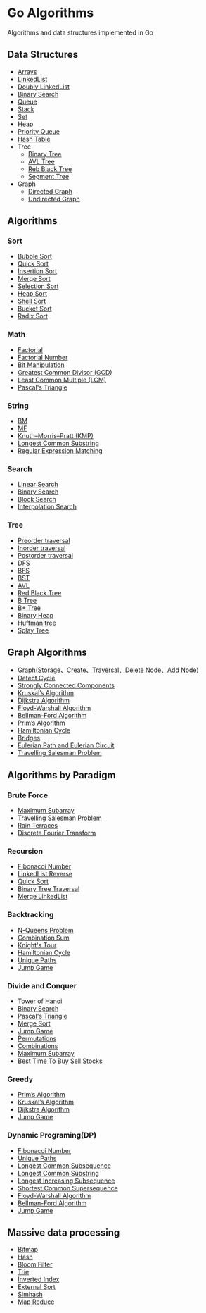 # Go Algorithms
Algorithms and data structures implemented in Go

## Data Structures
  * [Arrays]()
  * [LinkedList]()
  * [Doubly LinkedList]()
  * [Binary Search]()
  * [Queue]()
  * [Stack]()
  * [Set]()
  * [Heap]()
  * [Priority Queue]()
  * [Hash Table]()
  * Tree
    * [Binary Tree]()
    * [AVL Tree]()
    * [Reb Black Tree]()
    * [Segment Tree]()
  * Graph
    * [Directed Graph]()
    * [Undirected Graph]()


## Algorithms

### Sort
  * [Bubble Sort](./sort/bubble-sort/bubble_sort.go)
  * [Quick Sort]()
  * [Insertion Sort]()
  * [Merge Sort]()
  * [Selection Sort]()
  * [Heap Sort]()
  * [Shell Sort]()
  * [Bucket Sort]()
  * [Radix Sort]()

### Math
  * [Factorial]()
  * [Factorial Number]()
  * [Bit Manipulation]()
  * [Greatest Common Divisor (GCD)]()
  * [Least Common Multiple (LCM)]()
  * [Pascal's Triangle]()

### String
  * [BM]()
  * [MF]()
  * [Knuth–Morris–Pratt (KMP)]()
  * [Longest Common Substring]()
  * [Regular Expression Matching]()

### Search
  * [Linear Search]()
  * [Binary Search]()
  * [Block Search]()
  * [Interpolation Search]()

### Tree
  * [Preorder traversal]()
  * [Inorder traversal]()
  * [Postorder traversal]()
  * [DFS]()
  * [BFS]()
  * [BST]()
  * [AVL]()
  * [Red Black Tree]()
  * [B Tree]()
  * [B+ Tree]()
  * [Binary Heap]()
  * [Huffman tree]()
  * [Splay Tree]()

## Graph Algorithms
  * [Graph(Storage、Create、Traversal、Delete Node、Add Node)]()
  * [Detect Cycle]()
  * [Strongly Connected Components]()
  * [Kruskal’s Algorithm]()
  * [Dijkstra Algorithm]()
  * [Floyd-Warshall Algorithm ]()
  * [Bellman-Ford Algorithm ]()
  * [Prim’s Algorithm]()
  * [Hamiltonian Cycle]()
  * [Bridges]()
  * [Eulerian Path and Eulerian Circuit]()
  * [Travelling Salesman Problem]()

## Algorithms by Paradigm

### Brute Force
  * [Maximum Subarray]()
  * [Travelling Salesman Problem]()
  * [Rain Terraces]()
  * [Discrete Fourier Transform ]()

### Recursion
  * [Fibonacci Number]()
  * [LinkedList Reverse]()
  * [Quick Sort]()
  * [Binary Tree Traversal]()
  * [Merge LinkedList]()
### Backtracking
  * [N-Queens Problem]()
  * [Combination Sum]()
  * [Knight's Tour]()
  * [Hamiltonian Cycle ]()
  * [Unique Paths]()
  * [Jump Game]()


### Divide and Conquer
  * [Tower of Hanoi]()
  * [Binary Search]()
  * [Pascal's Triangle]()
  * [Merge Sort]()
  * [Jump Game]()
  * [Permutations]()
  * [Combinations]()
  * [Maximum Subarray]()
  * [Best Time To Buy Sell Stocks ]()

### Greedy
  * [Prim’s Algorithm]()
  * [Kruskal’s Algorithm ]()
  * [Dijkstra Algorithm]()
  * [Jump Game]()

### Dynamic Programing(DP)
  * [Fibonacci Number]()
  * [Unique Paths]()
  * [Longest Common Subsequence ]()
  * [Longest Common Substring]()
  * [Longest Increasing Subsequence]()
  * [Shortest Common Supersequence]()
  * [Floyd-Warshall Algorithm]()
  * [Bellman-Ford Algorithm ]()
  * [Jump Game]()

## Massive data processing
  * [Bitmap]()
  * [Hash]()
  * [Bloom Filter]()
  * [Trie]()
  * [Inverted Index]()
  * [External Sort]()
  * [Simhash]()
  * [Map Reduce]()